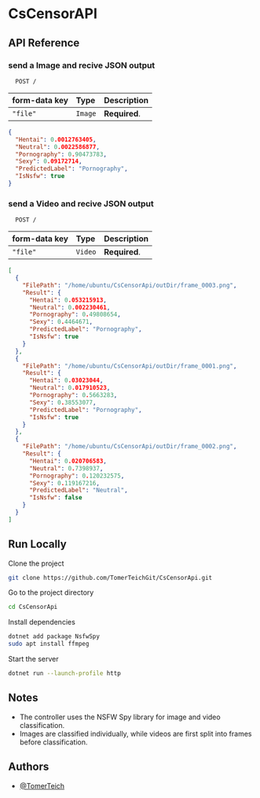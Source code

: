 
# CsCensorAPI


## API Reference

### send a Image and recive JSON output

```http
  POST /
```

| form-data key | Type     | Description                |
| :-------- | :------- | :------------------------- |
| `"file"` | `Image` | **Required**.  |

```json
{
  "Hentai": 0.0012763405,
  "Neutral": 0.0022586877,
  "Pornography": 0.90473783,
  "Sexy": 0.09172714,
  "PredictedLabel": "Pornography",
  "IsNsfw": true
}
```

### send a Video and recive JSON output

```http
  POST /
```

| form-data key | Type     | Description                |
| :-------- | :------- | :------------------------- |
| `"file"` | `Video` | **Required**.  |

```json
[
  {
    "FilePath": "/home/ubuntu/CsCensorApi/outDir/frame_0003.png",
    "Result": {
      "Hentai": 0.053215913,
      "Neutral": 0.002230461,
      "Pornography": 0.49808654,
      "Sexy": 0.4464671,
      "PredictedLabel": "Pornography",
      "IsNsfw": true
    }
  },
  {
    "FilePath": "/home/ubuntu/CsCensorApi/outDir/frame_0001.png",
    "Result": {
      "Hentai": 0.03023044,
      "Neutral": 0.017910523,
      "Pornography": 0.5663283,
      "Sexy": 0.38553077,
      "PredictedLabel": "Pornography",
      "IsNsfw": true
    }
  },
  {
    "FilePath": "/home/ubuntu/CsCensorApi/outDir/frame_0002.png",
    "Result": {
      "Hentai": 0.020706583,
      "Neutral": 0.7398937,
      "Pornography": 0.120232575,
      "Sexy": 0.119167216,
      "PredictedLabel": "Neutral",
      "IsNsfw": false
    }
  }
]
```

## Run Locally

Clone the project

```bash
git clone https://github.com/TomerTeichGit/CsCensorApi.git
```

Go to the project directory

```bash
cd CsCensorApi
```
Install dependencies

```bash
dotnet add package NsfwSpy 
sudo apt install ffmpeg
```

Start the server

```bash
dotnet run --launch-profile http
```
## Notes
* The controller uses the NSFW Spy library for image and video classification.
* Images are classified individually, while videos are first split into frames before classification.

## Authors

- [@TomerTeich](https://www.github.com/TomerTeichGit)
